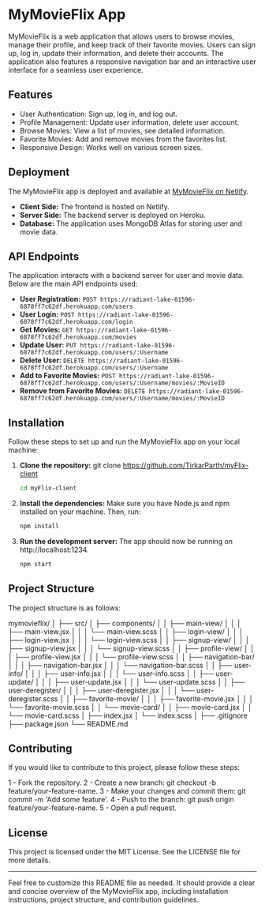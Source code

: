 # MyMovieFlix App

MyMovieFlix is a web application that allows users to browse movies, manage their profile, and keep track of their favorite movies. Users can sign up, log in, update their information, and delete their accounts. The application also features a responsive navigation bar and an interactive user interface for a seamless user experience.

## Features

- User Authentication: Sign up, log in, and log out.
- Profile Management: Update user information, delete user account.
- Browse Movies: View a list of movies, see detailed information.
- Favorite Movies: Add and remove movies from the favorites list.
- Responsive Design: Works well on various screen sizes.

## Deployment

The MyMovieFlix app is deployed and available at [MyMovieFlix on Netlify](https://ptmovieflix.netlify.app/).

- **Client Side:** The frontend is hosted on Netlify.
- **Server Side:** The backend server is deployed on Heroku.
- **Database:** The application uses MongoDB Atlas for storing user and movie data.

## API Endpoints

The application interacts with a backend server for user and movie data. Below are the main API endpoints used:

- **User Registration:** `POST https://radiant-lake-01596-6878ff7c62df.herokuapp.com/users`
- **User Login:** `POST https://radiant-lake-01596-6878ff7c62df.herokuapp.com/login`
- **Get Movies:** `GET https://radiant-lake-01596-6878ff7c62df.herokuapp.com/movies`
- **Update User:** `PUT https://radiant-lake-01596-6878ff7c62df.herokuapp.com/users/:Username`
- **Delete User:** `DELETE https://radiant-lake-01596-6878ff7c62df.herokuapp.com/users/:Username`
- **Add to Favorite Movies:** `POST https://radiant-lake-01596-6878ff7c62df.herokuapp.com/users/:Username/movies/:MovieID`
- **Remove from Favorite Movies:** `DELETE https://radiant-lake-01596-6878ff7c62df.herokuapp.com/users/:Username/movies/:MovieID`

## Installation

Follow these steps to set up and run the MyMovieFlix app on your local machine:

1. **Clone the repository:**
   git clone https://github.com/TirkarParth/myFlix-client
   ```sh
   cd myFlix-client

3. **Install the dependencies:**
   Make sure you have Node.js and npm installed on your machine. Then, run: 
   ```sh
   npm install

4. **Run the development server:**
   The app should now be running on http://localhost:1234.
   ```sh
   npm start
   

## Project Structure

The project structure is as follows:

mymovieflix/
│
├── src/
│ ├── components/
│ │ ├── main-view/
│ │ │ ├── main-view.jsx
│ │ │ └── main-view.scss
│ │ ├── login-view/
│ │ │ ├── login-view.jsx
│ │ │ └── login-view.scss
│ │ ├── signup-view/
│ │ │ ├── signup-view.jsx
│ │ │ └── signup-view.scss
│ │ ├── profile-view/
│ │ │ ├── profile-view.jsx
│ │ │ └── profile-view.scss
│ │ ├── navigation-bar/
│ │ │ ├── navigation-bar.jsx
│ │ │ └── navigation-bar.scss
│ │ ├── user-info/
│ │ │ ├── user-info.jsx
│ │ │ └── user-info.scss
│ │ ├── user-update/
│ │ │ ├── user-update.jsx
│ │ │ └── user-update.scss
│ │ ├── user-deregister/
│ │ │ ├── user-deregister.jsx
│ │ │ └── user-deregister.scss
│ │ ├── favorite-movie/
│ │ │ ├── favorite-movie.jsx
│ │ │ └── favorite-movie.scss
│ │ └── movie-card/
│ │ ├── movie-card.jsx
│ │ └── movie-card.scss
│ ├── index.jsx
│ └── index.scss
│
├── .gitignore
├── package.json
└── README.md

## Contributing

If you would like to contribute to this project, please follow these steps:

1 - Fork the repository.
2 - Create a new branch: git checkout -b feature/your-feature-name.
3 - Make your changes and commit them: git commit -m 'Add some feature'.
4 - Push to the branch: git push origin feature/your-feature-name.
5 - Open a pull request.

## License

This project is licensed under the MIT License. See the LICENSE file for more details.




-------------------------------------------------------------------------------------------------

Feel free to customize this README file as needed. It should provide a clear and concise overview of the MyMovieFlix app, including installation instructions, project structure, and contribution guidelines.
